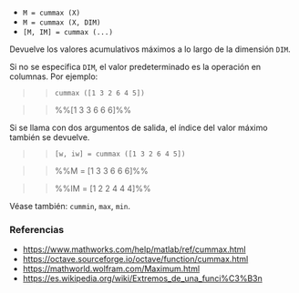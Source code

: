 * `M = cummax (X)`
* `M = cummax (X, DIM)`
* `[M, IM] = cummax (...)`

Devuelve los valores acumulativos máximos a lo largo de la dimensión `DIM`.

Si no se especifica `DIM`, el valor predeterminado es la operación en columnas. Por
ejemplo:

>> `cummax ([1 3 2 6 4 5])`

>> %%[1 3 3 6 6 6]%%

Si se llama con dos argumentos de salida, el índice del valor máximo
también se devuelve.

>> `[w, iw] = cummax ([1 3 2 6 4 5])`

>> %%M = [1 3 3 6 6 6]%%

>> %%IM = [1 2 2 4 4 4]%%

Véase también: `cummin`, `max`, `min`.

### Referencias

* https://www.mathworks.com/help/matlab/ref/cummax.html
* https://octave.sourceforge.io/octave/function/cummax.html
* https://mathworld.wolfram.com/Maximum.html
* https://es.wikipedia.org/wiki/Extremos_de_una_funci%C3%B3n
